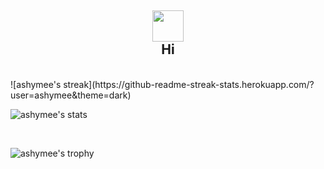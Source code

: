 <h2 align="center">
<img src="https://media.giphy.com/media/hvRJCLFzcasrR4ia7z/giphy.gif" width="50px">
<br/>
Hi
</h2>

<br/>

<div width="48%">![ashymee's streak](https://github-readme-streak-stats.herokuapp.com/?user=ashymee&theme=dark)</div>

![ashymee's stats](https://github-readme-stats.vercel.app/api?username=ashymee&show_icons=true&hide_border=true&theme=dark)

<br/>

![ashymee's trophy](https://github-profile-trophy.vercel.app/?username=ashymee&rank=S,AAA,AA,A&theme=juicyfresh&margin-w=15)
